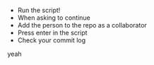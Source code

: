 
* Run the script!
* When asking to continue
* Add the person to the repo as a collaborator
* Press enter in the script
* Check your commit log









yeah
